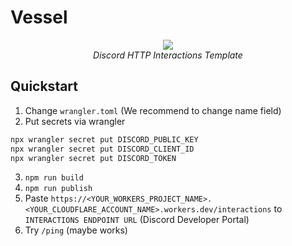 # Vessel

<div style="text-align: center;">
  <img src="https://i.imgur.com/WuhFlQI.png">
  <div style="font-style: italic;">Discord HTTP Interactions Template</div>
</div>

## Quickstart

1. Change `wrangler.toml` (We recommend to change name field)
2. Put secrets via wrangler
```sh
npx wrangler secret put DISCORD_PUBLIC_KEY
npx wrangler secret put DISCORD_CLIENT_ID
npx wrangler secret put DISCORD_TOKEN
```
3. `npm run build`
4. `npm run publish`
5. Paste `https://<YOUR_WORKERS_PROJECT_NAME>.<YOUR_CLOUDFLARE_ACCOUNT_NAME>.workers.dev/interactions` to `INTERACTIONS ENDPOINT URL` (Discord Developer Portal)
6. Try `/ping` (maybe works)